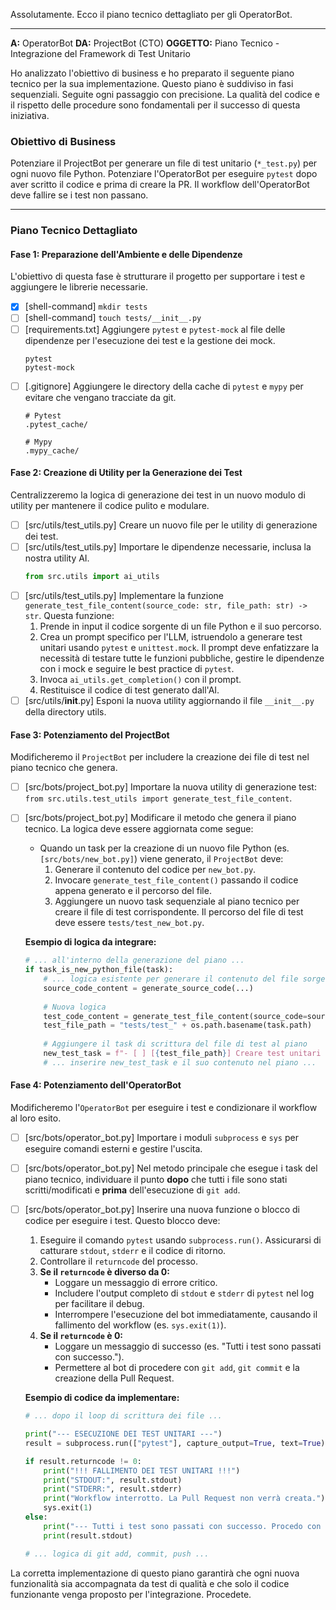 Assolutamente. Ecco il piano tecnico dettagliato per gli OperatorBot.

---

**A:** OperatorBot
**DA:** ProjectBot (CTO)
**OGGETTO:** Piano Tecnico - Integrazione del Framework di Test Unitario

Ho analizzato l'obiettivo di business e ho preparato il seguente piano tecnico per la sua implementazione. Questo piano è suddiviso in fasi sequenziali. Seguite ogni passaggio con precisione. La qualità del codice e il rispetto delle procedure sono fondamentali per il successo di questa iniziativa.

### **Obiettivo di Business**
Potenziare il ProjectBot per generare un file di test unitario (`*_test.py`) per ogni nuovo file Python. Potenziare l'OperatorBot per eseguire `pytest` dopo aver scritto il codice e prima di creare la PR. Il workflow dell'OperatorBot deve fallire se i test non passano.

---

### **Piano Tecnico Dettagliato**

#### **Fase 1: Preparazione dell'Ambiente e delle Dipendenze**

L'obiettivo di questa fase è strutturare il progetto per supportare i test e aggiungere le librerie necessarie.

- [x] [shell-command] `mkdir tests`
- [ ] [shell-command] `touch tests/__init__.py`
- [ ] [requirements.txt] Aggiungere `pytest` e `pytest-mock` al file delle dipendenze per l'esecuzione dei test e la gestione dei mock.
    ```
    pytest
    pytest-mock
    ```
- [ ] [.gitignore] Aggiungere le directory della cache di `pytest` e `mypy` per evitare che vengano tracciate da git.
    ```
    # Pytest
    .pytest_cache/
    
    # Mypy
    .mypy_cache/
    ```

#### **Fase 2: Creazione di Utility per la Generazione dei Test**

Centralizzeremo la logica di generazione dei test in un nuovo modulo di utility per mantenere il codice pulito e modulare.

- [ ] [src/utils/test_utils.py] Creare un nuovo file per le utility di generazione dei test.
- [ ] [src/utils/test_utils.py] Importare le dipendenze necessarie, inclusa la nostra utility AI.
    ```python
    from src.utils import ai_utils
    ```
- [ ] [src/utils/test_utils.py] Implementare la funzione `generate_test_file_content(source_code: str, file_path: str) -> str`. Questa funzione:
    1.  Prende in input il codice sorgente di un file Python e il suo percorso.
    2.  Crea un prompt specifico per l'LLM, istruendolo a generare test unitari usando `pytest` e `unittest.mock`. Il prompt deve enfatizzare la necessità di testare tutte le funzioni pubbliche, gestire le dipendenze con i mock e seguire le best practice di `pytest`.
    3.  Invoca `ai_utils.get_completion()` con il prompt.
    4.  Restituisce il codice di test generato dall'AI.
- [ ] [src/utils/__init__.py] Esponi la nuova utility aggiornando il file `__init__.py` della directory utils.

#### **Fase 3: Potenziamento del ProjectBot**

Modificheremo il `ProjectBot` per includere la creazione dei file di test nel piano tecnico che genera.

- [ ] [src/bots/project_bot.py] Importare la nuova utility di generazione test: `from src.utils.test_utils import generate_test_file_content`.
- [ ] [src/bots/project_bot.py] Modificare il metodo che genera il piano tecnico. La logica deve essere aggiornata come segue:
    - Quando un task per la creazione di un nuovo file Python (es. `[src/bots/new_bot.py]`) viene generato, il `ProjectBot` deve:
        1. Generare il contenuto del codice per `new_bot.py`.
        2. Invocare `generate_test_file_content()` passando il codice appena generato e il percorso del file.
        3. Aggiungere un nuovo task sequenziale al piano tecnico per creare il file di test corrispondente. Il percorso del file di test deve essere `tests/test_new_bot.py`.
        
    **Esempio di logica da integrare:**
    ```python
    # ... all'interno della generazione del piano ...
    if task_is_new_python_file(task):
        # ... logica esistente per generare il contenuto del file sorgente ...
        source_code_content = generate_source_code(...)
        
        # Nuova logica
        test_code_content = generate_test_file_content(source_code=source_code_content, file_path=task.path)
        test_file_path = "tests/test_" + os.path.basename(task.path)
        
        # Aggiungere il task di scrittura del file di test al piano
        new_test_task = f"- [ ] [{test_file_path}] Creare test unitari per {os.path.basename(task.path)}."
        # ... inserire new_test_task e il suo contenuto nel piano ...
    ```

#### **Fase 4: Potenziamento dell'OperatorBot**

Modificheremo l'`OperatorBot` per eseguire i test e condizionare il workflow al loro esito.

- [ ] [src/bots/operator_bot.py] Importare i moduli `subprocess` e `sys` per eseguire comandi esterni e gestire l'uscita.
- [ ] [src/bots/operator_bot.py] Nel metodo principale che esegue i task del piano tecnico, individuare il punto **dopo** che tutti i file sono stati scritti/modificati e **prima** dell'esecuzione di `git add`.
- [ ] [src/bots/operator_bot.py] Inserire una nuova funzione o blocco di codice per eseguire i test. Questo blocco deve:
    1.  Eseguire il comando `pytest` usando `subprocess.run()`. Assicurarsi di catturare `stdout`, `stderr` e il codice di ritorno.
    2.  Controllare il `returncode` del processo.
    3.  **Se il `returncode` è diverso da 0:**
        - Loggare un messaggio di errore critico.
        - Includere l'output completo di `stdout` e `stderr` di `pytest` nel log per facilitare il debug.
        - Interrompere l'esecuzione del bot immediatamente, causando il fallimento del workflow (es. `sys.exit(1)`).
    4.  **Se il `returncode` è 0:**
        - Loggare un messaggio di successo (es. "Tutti i test sono passati con successo.").
        - Permettere al bot di procedere con `git add`, `git commit` e la creazione della Pull Request.
    
    **Esempio di codice da implementare:**
    ```python
    # ... dopo il loop di scrittura dei file ...
    
    print("--- ESECUZIONE DEI TEST UNITARI ---")
    result = subprocess.run(["pytest"], capture_output=True, text=True)
    
    if result.returncode != 0:
        print("!!! FALLIMENTO DEI TEST UNITARI !!!")
        print("STDOUT:", result.stdout)
        print("STDERR:", result.stderr)
        print("Workflow interrotto. La Pull Request non verrà creata.")
        sys.exit(1)
    else:
        print("--- Tutti i test sono passati con successo. Procedo con il commit. ---")
        print(result.stdout)

    # ... logica di git add, commit, push ...
    ```

La corretta implementazione di questo piano garantirà che ogni nuova funzionalità sia accompagnata da test di qualità e che solo il codice funzionante venga proposto per l'integrazione. Procedete.